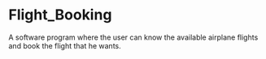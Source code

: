 # Flight_Booking
A software program where the user can know the available airplane flights and book the flight that he wants.
